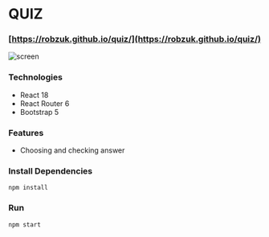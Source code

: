 # QUIZ

### [https://robzuk.github.io/quiz/](https://robzuk.github.io/quiz/)

![screen](https://user-images.githubusercontent.com/40764780/172378743-00a9b4c9-4f84-40ad-ace1-32a803825098.png)

### Technologies

- React 18
- React Router 6
- Bootstrap 5

### Features

- Choosing and checking answer

### Install Dependencies

```
npm install
```

### Run

```
npm start
```
